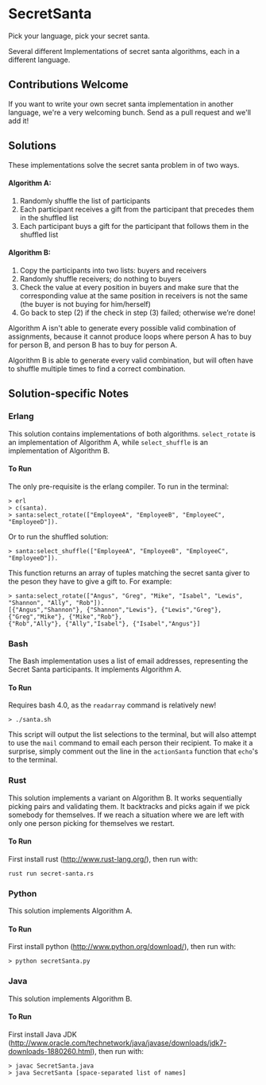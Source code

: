 SecretSanta
===========

Pick your language, pick your secret santa. 

Several different Implementations of secret santa algorithms, each in a different language.

## Contributions Welcome

If you want to write your own secret santa implementation in another language, we're a very welcoming bunch. Send as a pull request and we'll add it!

## Solutions

These implementations solve the secret santa problem in of two ways.

#### Algorithm A:

1. Randomly shuffle the list of participants
2. Each participant receives a gift from the participant that precedes them in the shuffled list
3. Each participant buys a gift for the participant that follows them in the shuffled list

#### Algorithm B:

1. Copy the participants into two lists: buyers and receivers
2. Randomly shuffle receivers; do nothing to buyers
3. Check the value at every position in buyers and make sure that the corresponding value at the same position in receivers is not the same (the buyer is not buying for him/herself)
4. Go back to step (2) if the check in step (3) failed; otherwise we’re done!

Algorithm A isn't able to generate every possible valid combination of assignments, because it cannot produce loops where person A has to buy for person B, and person B has to buy for person A.

Algorithm B is able to generate every valid combination, but will often have to shuffle multiple times to find a correct combination.

## Solution-specific Notes

### Erlang 

This solution contains implementations of both algorithms. `select_rotate` is an implementation of Algorithm A, while `select_shuffle` is an implementation of Algorithm B.

#### To Run

The only pre-requisite is the erlang compiler. To run in the terminal:

    > erl
    > c(santa).
    > santa:select_rotate(["EmployeeA", "EmployeeB", "EmployeeC", "EmployeeD"]).

Or to run the shuffled solution:

    > santa:select_shuffle(["EmployeeA", "EmployeeB", "EmployeeC", "EmployeeD"]).

This function returns an array of tuples matching the secret santa giver to the peson they have to give a gift to. For example:

    > santa:select_rotate(["Angus", "Greg", "Mike", "Isabel", "Lewis", "Shannon", "Ally", "Rob"]).
    [{"Angus","Shannon"}, {"Shannon","Lewis"}, {"Lewis","Greg"}, {"Greg","Mike"}, {"Mike","Rob"}, 
    {"Rob","Ally"}, {"Ally","Isabel"}, {"Isabel","Angus"}]

### Bash

The Bash implementation uses a list of email addresses, representing the Secret Santa participants. It implements Algorithm A.

#### To Run 

Requires bash 4.0, as the `readarray` command is relatively new!

    > ./santa.sh

This script will output the list selections to the terminal, but will also attempt to use the `mail` command to email each person their recipient. To make it a surprise, simply comment out the line in the `actionSanta` function that `echo`'s to the terminal.  

### Rust

This solution implements a variant on Algorithm B. It works sequentially picking pairs and validating them. It backtracks and picks again if we pick somebody for themselves. If we reach a situation where we are left with only one person picking for themselves we restart.

#### To Run 

First install rust (http://www.rust-lang.org/), then run with:

    rust run secret-santa.rs

### Python

This solution implements Algorithm A.

#### To Run 

First install python (http://www.python.org/download/), then run with:

    > python secretSanta.py 

### Java

This solution implements Algorithm B.

#### To Run

First install Java JDK (http://www.oracle.com/technetwork/java/javase/downloads/jdk7-downloads-1880260.html), then run with:

    > javac SecretSanta.java
    > java SecretSanta [space-separated list of names]
